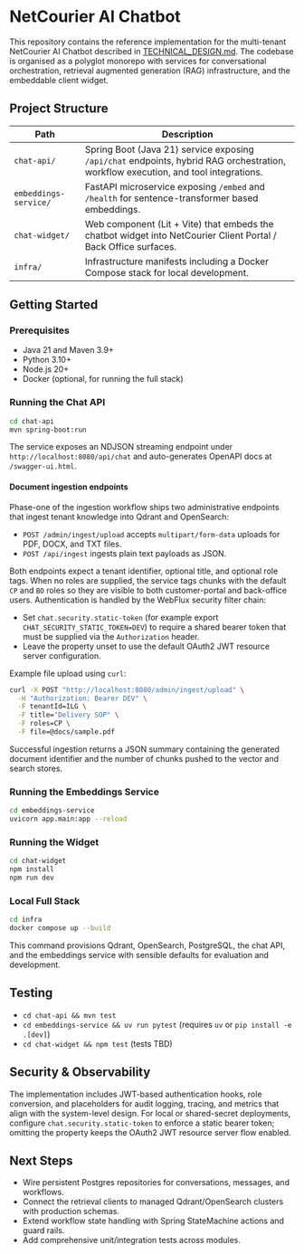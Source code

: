 # NetCourier AI Chatbot

This repository contains the reference implementation for the multi-tenant NetCourier AI Chatbot described in [TECHNICAL_DESIGN.md](TECHNICAL_DESIGN.md). The codebase is organised as a polyglot monorepo with services for conversational orchestration, retrieval augmented generation (RAG) infrastructure, and the embeddable client widget.

## Project Structure

| Path | Description |
| --- | --- |
| `chat-api/` | Spring Boot (Java 21) service exposing `/api/chat` endpoints, hybrid RAG orchestration, workflow execution, and tool integrations. |
| `embeddings-service/` | FastAPI microservice exposing `/embed` and `/health` for sentence-transformer based embeddings. |
| `chat-widget/` | Web component (Lit + Vite) that embeds the chatbot widget into NetCourier Client Portal / Back Office surfaces. |
| `infra/` | Infrastructure manifests including a Docker Compose stack for local development. |

## Getting Started

### Prerequisites

* Java 21 and Maven 3.9+
* Python 3.10+
* Node.js 20+
* Docker (optional, for running the full stack)

### Running the Chat API

```bash
cd chat-api
mvn spring-boot:run
```

The service exposes an NDJSON streaming endpoint under `http://localhost:8080/api/chat` and auto-generates OpenAPI docs at `/swagger-ui.html`.

#### Document ingestion endpoints

Phase-one of the ingestion workflow ships two administrative endpoints that ingest tenant knowledge into Qdrant and OpenSearch:

* `POST /admin/ingest/upload` accepts `multipart/form-data` uploads for PDF, DOCX, and TXT files.
* `POST /api/ingest` ingests plain text payloads as JSON.

Both endpoints expect a tenant identifier, optional title, and optional role tags. When no roles are supplied, the service tags chunks with the default `CP` and `BO` roles so they are visible to both customer-portal and back-office users. Authentication is handled by the WebFlux security filter chain:

* Set `chat.security.static-token` (for example export `CHAT_SECURITY_STATIC_TOKEN=DEV`) to require a shared bearer token that must be supplied via the `Authorization` header.
* Leave the property unset to use the default OAuth2 JWT resource server configuration.

Example file upload using `curl`:

```bash
curl -X POST "http://localhost:8080/admin/ingest/upload" \
  -H "Authorization: Bearer DEV" \
  -F tenantId=ILG \
  -F title="Delivery SOP" \
  -F roles=CP \
  -F file=@docs/sample.pdf
```

Successful ingestion returns a JSON summary containing the generated document identifier and the number of chunks pushed to the vector and search stores.

### Running the Embeddings Service

```bash
cd embeddings-service
uvicorn app.main:app --reload
```

### Running the Widget

```bash
cd chat-widget
npm install
npm run dev
```

### Local Full Stack

```bash
cd infra
docker compose up --build
```

This command provisions Qdrant, OpenSearch, PostgreSQL, the chat API, and the embeddings service with sensible defaults for evaluation and development.

## Testing

* `cd chat-api && mvn test`
* `cd embeddings-service && uv run pytest` (requires `uv` or `pip install -e .[dev]`)
* `cd chat-widget && npm test` (tests TBD)

## Security & Observability

The implementation includes JWT-based authentication hooks, role conversion, and placeholders for audit logging, tracing, and metrics that align with the system-level design. For local or shared-secret deployments, configure `chat.security.static-token` to enforce a static bearer token; omitting the property keeps the OAuth2 JWT resource server flow enabled.

## Next Steps

* Wire persistent Postgres repositories for conversations, messages, and workflows.
* Connect the retrieval clients to managed Qdrant/OpenSearch clusters with production schemas.
* Extend workflow state handling with Spring StateMachine actions and guard rails.
* Add comprehensive unit/integration tests across modules.
